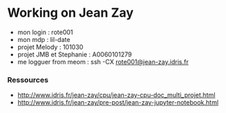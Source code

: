 # Working on Jean Zay

 - mon login : rote001
 - mon mdp : lil-date
 - projet Melody : 101030
 - projet JMB et Stephanie : A0060101279
 - me logguer from meom : ssh -CX rote001@jean-zay.idris.fr
 
### Ressources
 
  - http://www.idris.fr/jean-zay/cpu/jean-zay-cpu-doc_multi_projet.html
  - http://www.idris.fr/jean-zay/pre-post/jean-zay-jupyter-notebook.html
  
